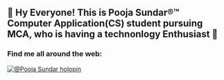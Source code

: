 
## 👋 Hy Everyone! This is Pooja Sundar®™ Computer Application(CS) student pursuing MCA, who is having a technonlogy Enthusiast 👋

### Find me all around the web:

[![@Pooja Sundar holopin](https://holopin.io/api/user/board?user=mishmanners)](https://www.holopin.io/@poojasundar15#)


